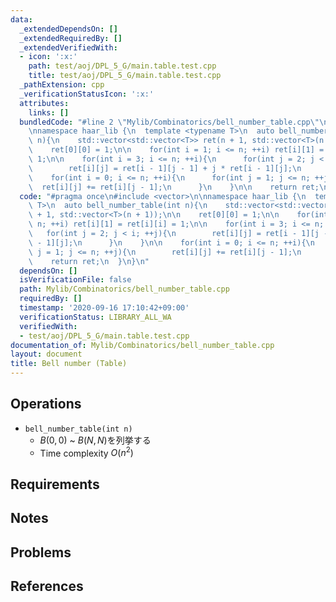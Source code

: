 ```yaml
---
data:
  _extendedDependsOn: []
  _extendedRequiredBy: []
  _extendedVerifiedWith:
  - icon: ':x:'
    path: test/aoj/DPL_5_G/main.table.test.cpp
    title: test/aoj/DPL_5_G/main.table.test.cpp
  _pathExtension: cpp
  _verificationStatusIcon: ':x:'
  attributes:
    links: []
  bundledCode: "#line 2 \"Mylib/Combinatorics/bell_number_table.cpp\"\n#include <vector>\n\
    \nnamespace haar_lib {\n  template <typename T>\n  auto bell_number_table(int\
    \ n){\n    std::vector<std::vector<T>> ret(n + 1, std::vector<T>(n + 1));\n\n\
    \    ret[0][0] = 1;\n\n    for(int i = 1; i <= n; ++i) ret[i][1] = ret[i][i] =\
    \ 1;\n\n    for(int i = 3; i <= n; ++i){\n      for(int j = 2; j < i; ++j){\n\
    \        ret[i][j] = ret[i - 1][j - 1] + j * ret[i - 1][j];\n      }\n    }\n\n\
    \    for(int i = 0; i <= n; ++i){\n      for(int j = 1; j <= n; ++j){\n      \
    \  ret[i][j] += ret[i][j - 1];\n      }\n    }\n\n    return ret;\n  }\n}\n"
  code: "#pragma once\n#include <vector>\n\nnamespace haar_lib {\n  template <typename\
    \ T>\n  auto bell_number_table(int n){\n    std::vector<std::vector<T>> ret(n\
    \ + 1, std::vector<T>(n + 1));\n\n    ret[0][0] = 1;\n\n    for(int i = 1; i <=\
    \ n; ++i) ret[i][1] = ret[i][i] = 1;\n\n    for(int i = 3; i <= n; ++i){\n   \
    \   for(int j = 2; j < i; ++j){\n        ret[i][j] = ret[i - 1][j - 1] + j * ret[i\
    \ - 1][j];\n      }\n    }\n\n    for(int i = 0; i <= n; ++i){\n      for(int\
    \ j = 1; j <= n; ++j){\n        ret[i][j] += ret[i][j - 1];\n      }\n    }\n\n\
    \    return ret;\n  }\n}\n"
  dependsOn: []
  isVerificationFile: false
  path: Mylib/Combinatorics/bell_number_table.cpp
  requiredBy: []
  timestamp: '2020-09-16 17:10:42+09:00'
  verificationStatus: LIBRARY_ALL_WA
  verifiedWith:
  - test/aoj/DPL_5_G/main.table.test.cpp
documentation_of: Mylib/Combinatorics/bell_number_table.cpp
layout: document
title: Bell number (Table)
---
```


## Operations

- `bell_number_table(int n)`
	- $B(0,0)$ ~ $B(N,N)$を列挙する
	- Time complexity $O(n^2)$

## Requirements

## Notes

## Problems

## References
